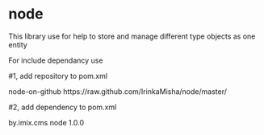 # node

This library use for help to store and manage different type objects as one entity

For include dependancy use 

#1, add repository to pom.xml

 <repositories>       
        <repository>
            <id>node-on-github</id>
            <url>https://raw.github.com/IrinkaMisha/node/master/</url>
        </repository>
 </repositories>
 
 #2, add dependency to pom.xml
 
  <dependency>
            <groupId>by.imix.cms</groupId>
            <artifactId>node</artifactId>
            <version>1.0.0</version>
  </dependency>
